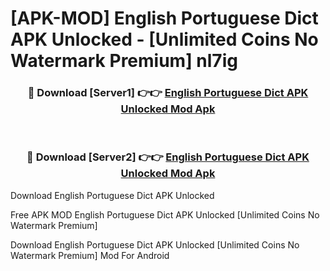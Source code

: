 # [APK-MOD] English Portuguese Dict APK Unlocked - [Unlimited Coins No Watermark Premium] nl7ig



<div align="center">
<h3>🔴 Download [Server1] 👉👉 <a href="https://momento.my/?title=English_Portuguese_Dict_APK_Unlocked">English Portuguese Dict APK Unlocked Mod Apk</a></h3><br>

<h3>🔴 Download [Server2] 👉👉 <a href="https://momento.my/?title=English_Portuguese_Dict_APK_Unlocked">English Portuguese Dict APK Unlocked Mod Apk</a></h3>
</div>



Download English Portuguese Dict APK Unlocked 

Free APK MOD English Portuguese Dict APK Unlocked [Unlimited Coins No Watermark Premium]

Download English Portuguese Dict APK Unlocked [Unlimited Coins No Watermark Premium] Mod For Android
